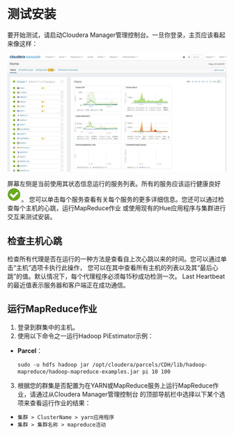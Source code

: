 测试安装
================================================================================
要开始测试，请启动Cloudera Manager管理控制台。一旦你登录，主页应该看起来像这样：

![cloudera Manager管理控制台](img/1.jpeg)

屏幕左侧是当前使用其状态信息运行的服务列表。所有的服务应该运行健康良好 ![健康良好](img/2.jpeg)。
您可以单击每个服务查看有关每个服务的更多详细信息。您还可以通过检查每个主机的心跳，运行MapReduce作业
或使用现有的Hue应用程序与集群进行交互来测试安装。

## 检查主机心跳
检查所有代理是否在运行的一种方法是查看自上次心跳以来的时间。您可以通过单击“主机”选项卡执行此操作，
您可以在其中查看所有主机的列表以及其“最后心跳”的值。默认情况下，每个代理程序必须每15秒成功检测一次。
Last Heartbeat的最近值表示服务器和客户端正在成功通信。

## 运行MapReduce作业
1. 登录到群集中的主机。
2. 使用以下命令之一运行Hadoop PiEstimator示例：
  + **Parcel**：
      ```shell
      sudo -u hdfs hadoop jar /opt/cloudera/parcels/CDH/lib/hadoop-mapreduce/hadoop-mapreduce-examples.jar pi 10 100
      ```
3. 根据您的群集是否配置为在YARN或MapReduce服务上运行MapReduce作业，请通过从Cloudera Manager管理控制台
的顶部导航栏中选择以下某个选项来查看运行作业的结果：
  + `集群 > ClusterName > yarn应用程序`
  + `集群 > 集群名称 > mapreduce活动`
